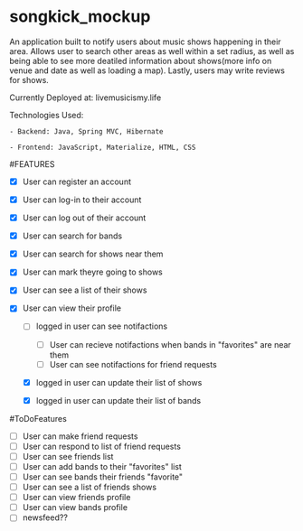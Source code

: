 # songkick_mockup

An application built to notify users about music shows happening in their area. Allows user to search other areas as well within a set radius, as well as being able to see more deatiled information about shows(more info on venue and date as well as loading a map). Lastly, users may write reviews for shows.

Currently Deployed at: livemusicismy.life

Technologies Used:

    - Backend: Java, Spring MVC, Hibernate
    
    - Frontend: JavaScript, Materialize, HTML, CSS

#FEATURES

- [X] User can register an account
- [X] User can log-in to their account
- [X] User can log out of their account
- [X] User can search for bands

- [X] User can search for shows near them
- [X] User can mark theyre going to shows
- [X] User can see a list of their shows

- [X] User can view their profile
    - [ ] logged in user can see notifactions
        - [ ] User can recieve notifactions when bands in "favorites" are near them
        - [ ] User can see notifactions for friend requests
    - [X] logged in user can update their list of shows
    - [X] logged in user can update their list of bands
    

#ToDoFeatures

- [ ] User can make friend requests
- [ ] User can respond to list of friend requests
- [ ] User can see friends list
- [ ] User can add bands to their "favorites" list
- [ ] User can see bands their friends "favorite"
- [ ] User can see a list of friends shows
- [ ] User can view friends profile
- [ ] User can view bands profile
- [ ] newsfeed??
